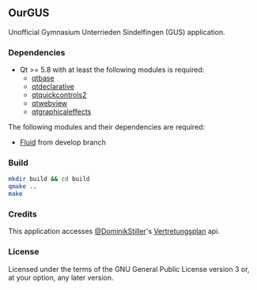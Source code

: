 ## OurGUS

Unofficial Gymnasium Unterrieden Sindelfingen (GUS) application.

### Dependencies
* Qt >= 5.8 with at least the following modules is required:
    * [qtbase](http://code.qt.io/cgit/qt/qtbase.git)
    * [qtdeclarative](http://code.qt.io/cgit/qt/qtdeclarative.git)
    * [qtquickcontrols2](http://code.qt.io/cgit/qt/qtquickcontrols2.git/)
    * [qtwebview](http://code.qt.io/cgit/qt/qtwebview.git)
    * [qtgraphicaleffects](http://code.qt.io/cgit/qt/qtgraphicaleffects.git)

The following modules and their dependencies are required:
* [Fluid](https://github.com/lirios/fluid) from develop branch

### Build

```sh
mkdir build && cd build
qmake ..
make
```

### Credits
This application accesses [@DominikStiller](https://github.com/DominikStiller)'s [Vertretungsplan](https://github.com/DominikStiller/Vertretungsplan) api.

### License
Licensed under the terms of the GNU General Public License version 3 or, at your option, any later version.
